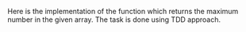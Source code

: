 Here is the implementation of the  function which returns the maximum number in the given array. The task is done using TDD approach.